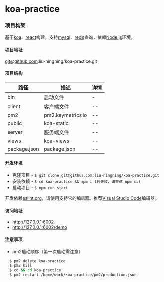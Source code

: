 # koa-practice

### 项目构架

基于[koa](https://koajs.com)、[react](https://reactjs.org)构建，支持[mysql](https://www.npmjs.com/package/mysql)、[redis](https://www.npmjs.com/package/redis)查询，依赖[Node.js](https://nodejs.org)环境。

#### 项目地址

git@github.com:liu-ningning/koa-practice.git

#### 项目结构

| 路径         | 描述              | 详情 |
| ------------ | ----------------- | ---- |
| bin          | 启动文件          | -    |
| client       | 客户端文件        | --   |
| pm2          | pm2.keymetrics.io | --   |
| public       | koa-static        | --   |
| server       | 服务端文件        | --   |
| views        | koa-views         | --   |
| package.json | package.json      | --   |

#### 开发环境

  + 克隆项目 - `$ git clone git@github.com:liu-ningning/koa-practice.git`
  + 安装依赖 - `$ cd koa-practice && npm i (若失败，请尝试 npm ci)`
  + 启动项目 - `$ npm run start`

开发依赖[eslint.org](https://eslint.org)，请使用支持它的编辑器。推荐[Visual Studio Code](https://code.visualstudio.com)编辑器。

#### 访问地址

  + http://127.0.0.1:6002
  + http://127.0.0.1:6002/demo

#### 注意事项

  + pm2启动顺序（第一次启动需注意）

``` sh
  $ pm2 delete koa-practice
  $ pm2 kill
  $ cd && cd koa-practice
  $ pm2 restart /home/work/koa-practice/pm2/production.json
  ```
